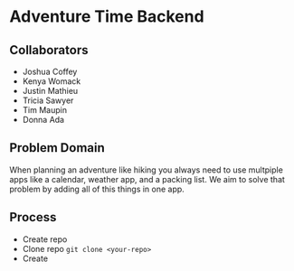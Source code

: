 # Adventure Time Backend

## Collaborators

- Joshua Coffey
- Kenya Womack
- Justin Mathieu
- Tricia Sawyer
- Tim Maupin
- Donna Ada

## Problem Domain

When planning an adventure like hiking you always need to use multpiple apps like a calendar, weather app, and a packing list. We aim to solve that problem by adding all of this things in one app.

## Process

- Create repo
- Clone repo `git clone <your-repo>`
- Create 
